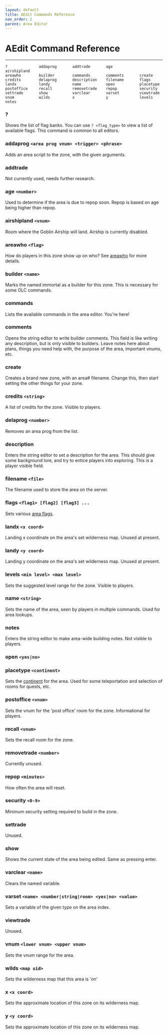 ```yaml
---
layout: default
title: AEdit Commands Reference
nav_order: 2
parent: Area Editor
---
```


# AEdit Command Reference
---

```
?              addaprog       addtrade       age            airshipland    
areawho        builder        commands       comments       create         
credits        delaprog       description    filename       flags          
landx          landy          name           open           placetype      
postoffice     recall         removetrade    repop          security       
settrade       show           varclear       varset         viewtrade      
vnum           wilds          x              y              levels
notes
```

### ?
Shows the list of flag banks. You can use `? <flag_type>` to view a list of available flags. This command is common to all editors.

### addaprog `<area prog vnum> <trigger> <phrase>`
Adds an area script to the zone, with the given arguments.

### addtrade
Not currently used, needs further research.

### age `<number>`
Used to determine if the area is due to repop soon. Repop is based on age being higher than repop.

### airshipland `<vnum>`
Room where the Goblin Airship will land. Airship is currently disabled.

### areawho `<flag>`
How do players in this zone show up on who? See [areawho](area-flags-reference#areawho-flags) for more details.

### builder `<name>`
Marks the named immortal as a builder for this zone. This is necessary for some OLC commands.

### commands
Lists the available commands in the area editor. You're here!

### comments
Opens the string editor to write builder comments. This field is like writing any description, but is only visible to builders. Leave notes here about plans, things you need help with, the purpose of the area, important vnums, etc.

### create
Creates a brand new zone, with an area# filename. Change this, then start setting the other things for your zone.

### credits `<string>`
A list of credits for the zone. Visible to players.

### delaprog `<number>`
Removes an area prog from the list.

### description
Enters the string editor to set a description for the area. This should give some background lore, and try to entice players into exploring. This is a player visible field.

### filename `<file>`
The filename used to store the area on the server.

### flags `<flag1> [flag2] [flag3] ...`
Sets various [area flags](aedit-flags-reference#area-flags).

### landx `<x coord>`
Landing x coordinate on the area's set wilderness map. Unused at present.

### landy `<y coord>`
Landing y coordinate on the area's set wilderness map. Unused at present.

### levels `<min level> <max level>`
Sets the suggested level range for the zone. Visible to players.

### name `<string>`
Sets the name of the area, seen by players in multiple commands. Used for area lookups.

### notes 
Enters the string editor to make area-wide building notes. Not visible to players.

### open `<yes|no>`

### placetype `<continent>`
Sets the [continent](aedit-flags-reference#placetype-flag) for the area. Used for some teleportation and selection of rooms for quests, etc.

### postoffice `<vnum>`
Sets the vnum for the 'post office' room for the zone. Informational for players.

### recall `<vnum>`
Sets the recall room for the zone.

### removetrade `<number>`
Currently unused.

### repop `<minutes>`
How often the area will reset.

### security `<0-9>`
Minimum security setting required to build in the zone.

### settrade
Unused.

### show
Shows the current state of the area being edited. Same as pressing enter.

### varclear `<name>`
Clears the named variable.

### varset `<name> <number|string|room> <yes|no> <value>`
Sets a variable of the given type on the area index.

### viewtrade
Unused.

### vnum `<lower vnum> <upper vnum>`
Sets the vnum range for the area.

### wilds `<map uid>`
Sets the wilderness map that this area is 'on'

### x `<x coord>`
Sets the approximate location of this zone on its wilderness map.

### y `<y coord>`
Sets the approximate location of this zone on its wilderness map.